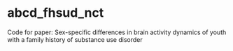 # abcd_fhsud_nct
Code for paper: Sex-specific differences in brain activity dynamics of youth with a family history of substance use disorder
